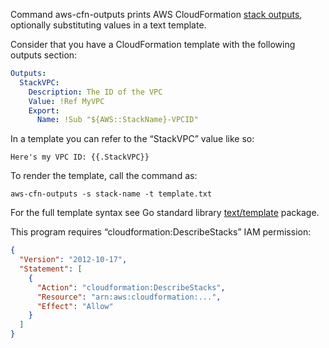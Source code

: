 Command aws-cfn-outputs prints AWS CloudFormation [stack outputs],
optionally substituting values in a text template.

Consider that you have a CloudFormation template with the following outputs section:

```yaml
Outputs:
  StackVPC:
    Description: The ID of the VPC
    Value: !Ref MyVPC
    Export:
      Name: !Sub "${AWS::StackName}-VPCID"
```

In a template you can refer to the “StackVPC” value like so:

```
Here's my VPC ID: {{.StackVPC}}
```

To render the template, call the command as:

```
aws-cfn-outputs -s stack-name -t template.txt
```

For the full template syntax see Go standard library [text/template] package.

This program requires “cloudformation:DescribeStacks” IAM permission:

```json
{
  "Version": "2012-10-17",
  "Statement": [
    {
      "Action": "cloudformation:DescribeStacks",
      "Resource": "arn:aws:cloudformation:...",
      "Effect": "Allow"
    }
  ]
}
```

[stack outputs]: https://docs.aws.amazon.com/AWSCloudFormation/latest/UserGuide/outputs-section-structure.html
[text/template]: https://pkg.go.dev/text/template
